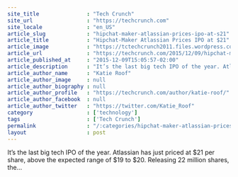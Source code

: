 ```yaml
---
site_title               : "Tech Crunch"
site_url                 : "https://techcrunch.com"
site_locale              : "en_US"
article_slug             : "hipchat-maker-atlassian-prices-ipo-at-s21"
article_title            : "Hipchat-Maker Atlassian Prices IPO at $21"
article_image            : "https://tctechcrunch2011.files.wordpress.com/2015/12/bellring.jpg?w=764&h=400&crop=1"
article_url              : "https://techcrunch.com/2015/12/09/hipchat-maker-atlassian-prices-ipo-at-21/"
article_published_at     : "2015-12-09T15:05:57-02:00"
article_description      : "It’s the last big tech IPO of the year. Atlassian has just priced at $21 per share, above the expected range of $19 to $20. Releasing 22 million shares, the..."
article_author_name      : "Katie Roof"
article_author_image     : null
article_author_biography : null
article_author_profile   : "https://techcrunch.com/author/katie-roof/"
article_author_facebook  : null
article_author_twitter   : "https://twitter.com/Katie_Roof"
category                 : ['technology']
tags                     : ['Tech Crunch']
permalink                : "/:categories/hipchat-maker-atlassian-prices-ipo-at-s21/"
layout                   : post
---
```


It’s the last big tech IPO of the year. Atlassian has just priced at $21 per share, above the expected range of $19 to $20. Releasing 22 million shares, the...
